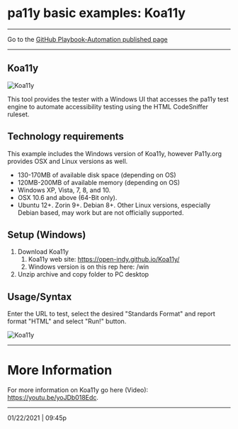 # pa11y basic examples: Koa11y

<hr>

Go to the [GitHub Playbook-Automation published page](https://section508coordinators.github.io/Dev-Automation/)

<hr>

## Koa11y

![Koa11y](https://open-indy.github.io/Koa11y/_img/koa11y-sticker.png)

This tool provides the tester with a Windows UI that accesses the pa11y test engine to automate accessibility testing using the HTML CodeSniffer ruleset.

## Technology requirements

This example includes the Windows version of Koa11y, however Pa11y.org provides OSX and Linux versions as well.

- 130-170MB of available disk space (depending on OS)
- 120MB-200MB of available memory (depending on OS)
- Windows XP, Vista, 7, 8, and 10.
- OSX 10.6 and above (64-Bit only).
- Ubuntu 12+. Zorin 9+. Debian 8+. Other Linux versions, especially Debian based, may work but are not officially supported.

## Setup (Windows)

1. Download Koa11y
   1. Koa11y web site: https://open-indy.github.io/Koa11y/
   2. Windows version is on this rep here: /win
2. Unzip archive and copy folder to PC desktop

## Usage/Syntax

Enter the URL to test, select the desired "Standards Format" and report format "HTML" and select "Run!" button.

![Koa11y](https://open-indy.github.io/Koa11y/_img/screenshot-win.png)

<hr>

# More Information


For more information on Koa11y go here (Video): https://youtu.be/yoJDb018Edc.

<hr>

01/22/2021 | 09:45p
